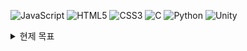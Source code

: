 

![JavaScript](https://img.shields.io/badge/-JavaScript-333333?style=flat&logo=javascript)
![HTML5](https://img.shields.io/badge/-HTML5-333333?style=flat&logo=html5)
![CSS3](https://img.shields.io/badge/-CSS3-333333?style=flat&logo=css3)
![C](https://img.shields.io/badge/-C-333333?style=flat&logo=c)
![Python](https://img.shields.io/badge/-Python-333333?style=flat&logo=python)
![Unity](https://img.shields.io/badge/-Unity-333333?style=flat&logo=unity)

 <details>
    <summary>현제 목표</summary>
    무료 도메인 구해서 사이트 만들기
 </details>

  
